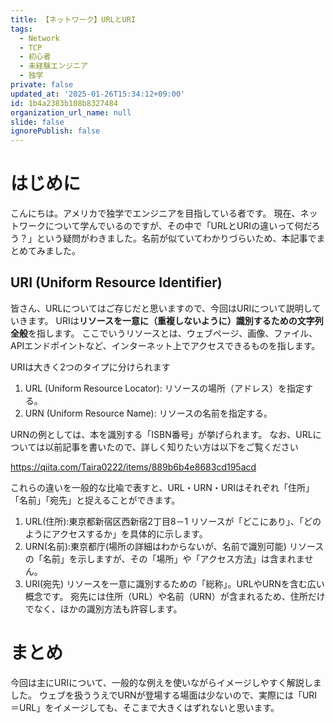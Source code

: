 ```yaml
---
title: 【ネットワーク】URLとURI
tags:
  - Network
  - TCP
  - 初心者
  - 未経験エンジニア
  - 独学
private: false
updated_at: '2025-01-26T15:34:12+09:00'
id: 1b4a2383b108b8327484
organization_url_name: null
slide: false
ignorePublish: false
---
```

# はじめに
こんにちは。アメリカで独学でエンジニアを目指している者です。
現在、ネットワークについて学んでいるのですが、その中で「URLとURIの違いって何だろう？」という疑問がわきました。名前が似ていてわかりづらいため、本記事でまとめてみました。


## URI (Uniform Resource Identifier)
皆さん、URLについてはご存じだと思いますので、今回はURIについて説明していきます。
URIは**リソースを一意に（重複しないように）識別するための文字列全般**を指します。
ここでいうリソースとは、ウェブページ、画像、ファイル、APIエンドポイントなど、インターネット上でアクセスできるものを指します。

URIは大きく2つのタイプに分けられます
1. URL (Uniform Resource Locator): リソースの場所（アドレス）を指定する。
2. URN (Uniform Resource Name): リソースの名前を指定する。

URNの例としては、本を識別する「ISBN番号」が挙げられます。
なお、URLについては以前記事を書いたので、詳しく知りたい方は以下をご覧ください

https://qiita.com/Taira0222/items/889b6b4e8683cd195acd

これらの違いを一般的な比喩で表すと、URL・URN・URIはそれぞれ「住所」「名前」「宛先」と捉えることができます。

1. URL(住所):東京都新宿区西新宿2丁目8－1
リソースが「どこにあり」、「どのようにアクセスするか」を具体的に示します。
2. URN(名前):東京都庁(場所の詳細はわからないが、名前で識別可能)
リソースの「名前」を示しますが、その「場所」や「アクセス方法」は含まれません。
3. URI(宛先)
リソースを一意に識別するための「総称」。URLやURNを含む広い概念です。
宛先には住所（URL）や名前（URN）が含まれるため、住所だけでなく、ほかの識別方法も許容します。

# まとめ
今回は主にURIについて、一般的な例えを使いながらイメージしやすく解説しました。
ウェブを扱ううえでURNが登場する場面は少ないので、実際には「URI＝URL」をイメージしても、そこまで大きくはずれないと思います。
